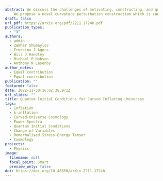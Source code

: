 ```yaml
---
abstract: We discuss the challenges of motivating, constructing, and quantising a canonically-normalised inflationary perturbation in spatially curved universes. We show that this has historically proved challenging due to the interaction of non-adiabaticity with spatial curvature.
    We propose a novel curvature perturbation construction which is canonically normalised, in the sense of its equation of motion, unique up to a single scalar parameter. With this construction it becomes possible to set initial conditions invariant under canonical transformations, overcoming known ambiguities in the literature. This corrected quantisation has potentially observational consequences via modifications to the primordial power spectrum at large angular scales, as well as theoretical implications for quantisation procedures in curved cosmologies filled with a scalar field.
draft: false
url_pdf: https://arxiv.org/pdf/2211.17248.pdf
publication_types:
  - "3"
authors:
  - admin
  - Zakhar Shumaylov
  - Fruzsina J Agocs
  - Will J Handley
  - Michael P Hobson
  - Anthony N Lasenby
author_notes:
  - Equal contribution
  - Equal contribution
publication: ""
featured: false
date: 2022-11-30T16:02:38.971Z
url_slides: ""
title: Quantum Initial Conditions for Curved Inflating Universes
tags:
  - Inflation
  - k-inflation
  - Curved-Universe Cosmology
  - Power Spectra
  - Quantum Initial Conditions
  - Change of Variables
  - Renormalised Stress-Energy Tensor
  - Cosmology
projects:
  - Physics
image:
  filename: null
  focal_point: Smart
  preview_only: false
doi: https://doi.org/10.48550/arXiv.2211.17248
---
```

